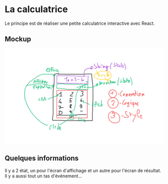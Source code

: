 # La calculatrice

Le principe est de réaliser une petite calculatrice interactive avec React.

## Mockup

![mockup](../images/calc.png)

## Quelques informations

Il y a 2 état, un pour l'écran d'affichage et un autre pour l'écran de résultat. Il y a aussi tout un tas d'événement...
